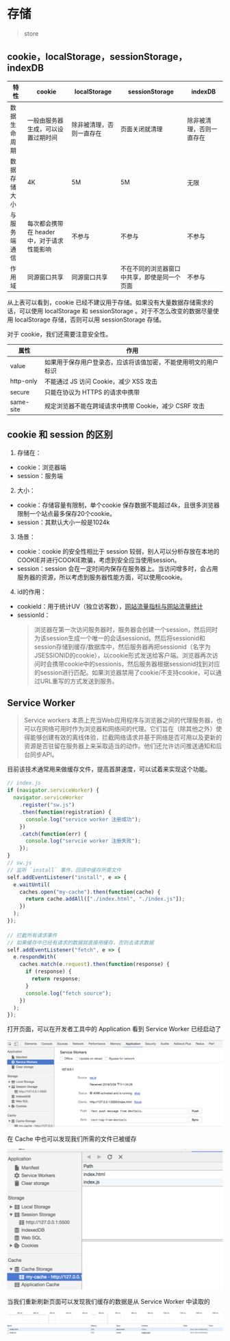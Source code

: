# 存储
> store

## cookie，localStorage，sessionStorage，indexDB
| 特性        | cookie    |  localStorage  | sessionStorage | indexDB |
| --------    | -----   | ----   |---- |---- |
| 数据生命周期 | 一般由服务器生成，可以设置过期时间|除非被清理，否则一直存在| 页面关闭就清理 | 除非被清理，否则一直存在 |
| 数据存储大小 | 4K      |   5M    | 5M | 无限 |
| 与服务端通信 | 每次都会携带在 header 中，对于请求性能影响      |   不参与   | 不参与| 不参与 |
| 作用域 |  同源窗口共享  | 同源窗口共享 | 不在不同的浏览器窗口中共享，即使是同一个页面 | 不参与 |

从上表可以看到，cookie 已经不建议用于存储。如果没有大量数据存储需求的话，可以使用 localStorage 和 sessionStorage 。对于不怎么改变的数据尽量使用 localStorage 存储，否则可以用 sessionStorage 存储。

对于 cookie，我们还需要注意安全性。

| 属性        | 作用    |
| --------   | -----   |
| value        | 如果用于保存用户登录态，应该将该值加密，不能使用明文的用户标识     |
| http-only	        | 不能通过 JS 访问 Cookie，减少 XSS 攻击      |
| secure        | 只能在协议为 HTTPS 的请求中携带      |
| same-site        | 规定浏览器不能在跨域请求中携带 Cookie，减少 CSRF 攻击     |

## cookie 和 session 的区别
1. 存储在：
  * cookie：浏览器端
  * session：服务端 
2. 大小：
  * cookie：存储容量有限制，单个cookie 保存数据不能超过4k，且很多浏览器限制一个站点最多保存20个cookie。
  * session：其默认大小一般是1024k
3. 场景：
  * cookie：cookie 的安全性相比于 session 较弱，别人可以分析存放在本地的COOKIE并进行COOKIE欺骗，考虑到安全应当使用session。
  * session：session 会在一定时间内保存在服务器上。当访问增多时，会占用服务器的资源，所以考虑到服务器性能方面，可以使用cookie。
4. id的作用：
  * cookieId：用于统计UV（独立访客数），[网站流量指标与网站流量统计](https://github.com/sophiayang1997/notebook/blob/master/src/business/%E7%BD%91%E7%AB%99%E6%B5%81%E9%87%8F%E6%8C%87%E6%A0%87%E4%B8%8E%E7%BD%91%E7%AB%99%E6%B5%81%E9%87%8F%E7%BB%9F%E8%AE%A1.md)
  * sessionId：
    > 浏览器在第一次访问服务器时，服务器会创建一个session，然后同时为该session生成一个唯一的会话sessionid。然后将sessionid和session存储到缓存/数据库中，然后服务器再把sessionid（名字为JSESSIONID的cookie），以cookie形式发送给客户端。浏览器再次访问时会携带cookie中的sessionis，然后服务器根据sessionid找到对应的session进行匹配。如果浏览器禁用了cookie/不支持cookie，可以通过URL重写的方式发送到服务。

## Service Worker
> Service workers 本质上充当Web应用程序与浏览器之间的代理服务器，也可以在网络可用时作为浏览器和网络间的代理。它们旨在（除其他之外）使得能够创建有效的离线体验，拦截网络请求并基于网络是否可用以及更新的资源是否驻留在服务器上来采取适当的动作。他们还允许访问推送通知和后台同步API。

目前该技术通常用来做缓存文件，提高首屏速度，可以试着来实现这个功能。

```js
// index.js
if (navigator.serviceWorker) {
  navigator.serviceWorker
    .register("sw.js")
    .then(function(registration) {
      console.log("service worker 注册成功");
    })
    .catch(function(err) {
      console.log("servcie worker 注册失败");
    });
}
// sw.js
// 监听 `install` 事件，回调中缓存所需文件
self.addEventListener("install", e => {
  e.waitUntil(
    caches.open("my-cache").then(function(cache) {
      return cache.addAll(["./index.html", "./index.js"]);
    })
  );
});

// 拦截所有请求事件
// 如果缓存中已经有请求的数据就直接用缓存，否则去请求数据
self.addEventListener("fetch", e => {
  e.respondWith(
    caches.match(e.request).then(function(response) {
      if (response) {
        return response;
      }
      console.log("fetch source");
    })
  );
});
```
打开页面，可以在开发者工具中的 Application 看到 Service Worker 已经启动了

![alt](./imgs/store-1.png)

在 Cache 中也可以发现我们所需的文件已被缓存

![alt](./imgs/store-2.png)

当我们重新刷新页面可以发现我们缓存的数据是从 Service Worker 中读取的

![alt](./imgs/store-3.png)
